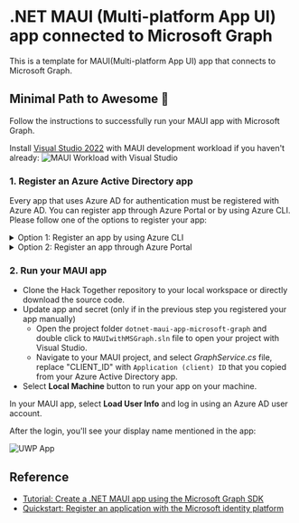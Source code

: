 
# .NET MAUI (Multi-platform App UI) app connected to Microsoft Graph

This is a template for MAUI(Multi-platform App UI) app that connects to Microsoft Graph.

## Minimal Path to Awesome 🚀

Follow the instructions to successfully run your MAUI app with Microsoft Graph.

Install [Visual Studio 2022](https://visualstudio.microsoft.com/downloads/) with MAUI development workload if you haven't already:
![MAUI Workload with Visual Studio](/templates/dotnet-maui-app-microsoft-graph/maui-workload.png)

### 1. Register an Azure Active Directory app

Every app that uses Azure AD for authentication must be registered with Azure AD. You can register app through Azure Portal or by using Azure CLI. Please follow one of the options to register your app:

<details>
  <summary>Option 1: Register an app by using Azure CLI</summary>

* [Install Azure CLI](https://learn.microsoft.com/cli/azure/install-azure-cli?view=azure-cli-latest) if you haven't already.
* Register your app on Microsoft Azure, by creating a new Azure AD app registration:
  * <details>
      <summary>On macOS/Linux/in Bash</summary>

    * Open terminal and change the working directory to the root of this project
    * To make the setup script executable, run `chmod +x ./setup.sh`
    * To register the app, run `./setup.sh`
    * When prompted, sign in with your **Microsoft 365 developer sandbox account**

    </details>
  * <details>
      <summary>On Windows/in PowerShell</summary>

    * Open PowerShell and change the working directory to the root of this project
    * To register the app, run `.\setup.ps1`
    * When prompted, sign in with your **Microsoft 365 developer sandbox account**

    </details>

</details>

<details>

  <summary>Option 2: Register an app through Azure Portal</summary>

* Go to [Azure Portal](https://portal.azure.com) and login with your testing account that has Application developer or administrator permissions.
* Select **Azure Active Directory**, and select **App Registrations** from the left side bar. Then select **+ New registration**.
* Give any name to your app. For **Supported account types**, select **Accounts in any organizational directory (Any Azure AD directory - Multitenant) and personal Microsoft accounts (e.g. Skype, Xbox)**.
* Set the **Redirect URI** drop down to **Public client/native (mobile & desktop)** and enter `https://login.microsoftonline.com/common/oauth2/nativeclient`. Then, select **Register**.

Navigate to **Overview tab** and make a note of the **Application (client) ID**. You'll use them in the next steps.

</details>

### 2. Run your MAUI app

* Clone the Hack Together repository to your local workspace or directly download the source code.
* Update app and secret (only if in the previous step you registered your app manually)
  * Open the project folder `dotnet-maui-app-microsoft-graph` and double click to `MAUIwithMSGraph.sln` file to open your project with Visual Studio.
  * Navigate to your MAUI project, and select *GraphService.cs* file, replace "CLIENT_ID" with `Application (client) ID` that you copied from your Azure Active Directory app.
* Select **Local Machine** button to run your app on your machine.

In your MAUI app, select **Load User Info** and log in using an Azure AD user account.

After the login, you'll see your display name mentioned in the app:

![UWP App](/templates/dotnet-maui-app-microsoft-graph/maui.png)

## Reference

* [Tutorial: Create a .NET MAUI app using the Microsoft Graph SDK](https://learn.microsoft.com/windows/apps/windows-dotnet-maui/tutorial-graph-api)
* [Quickstart: Register an application with the Microsoft identity platform](https://learn.microsoft.com/azure/active-directory/develop/quickstart-register-app)